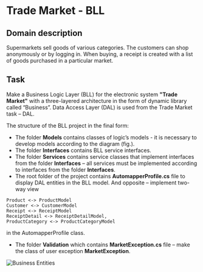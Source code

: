 # Trade Market - BLL


## Domain description

Supermarkets sell goods of various categories. The customers can shop anonymously or by logging in. When buying, a receipt is created with a list of goods purchased in a particular market.


## Task

Make a Business Logic Layer (BLL) for the electronic system **"Trade Market"** with a three-layered architecture in the form of dynamic library called “Business”. Data Access Layer (DAL) is used from the Trade Market task – DAL.

The structure of the BLL project in the final form:
- The folder **Models** contains classes of logic’s models - it is necessary to develop models according to the diagram (fig.).
- The folder **Interfaces** contains BLL service interfaces.
- The folder **Services** contains service classes that implement interfaces from the folder **Interfaces** – all services must be implemented according to interfaces from the folder **Interfaces**.
- The root folder of the project contains **AutomapperProfile.cs** file to display DAL entities in the BLL model. And opposite – implement two-way view 
```
Product <-> ProductModel
Customer <-> CustomerModel
Receipt <-> ReceiptModel
ReceiptDetail <-> ReceiptDetailModel,
ProductCategory <-> ProductCategoryModel
```
 
in the AutomapperProfile class.
- The folder **Validation** which contains **MarketException.cs** file – make the class of user exception **MarketException**.

![Business Entities](/Business/BusinessModels_Scheme.jpeg)
